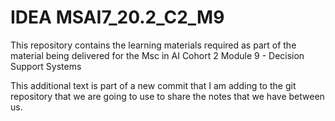 # IDEA MSAI7_20.2_C2_M9

This repository contains the learning materials required as part of the material being delivered for the Msc in AI Cohort 2 Module 9 - Decision Support Systems

This additional text is part of a new commit that I am adding to the git repository that we are going to use to share the notes that we have between us. 
